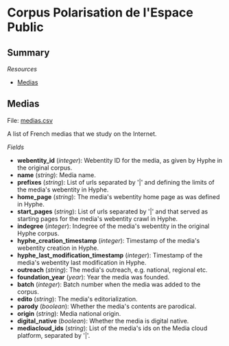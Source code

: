 # Corpus Polarisation de l'Espace Public

## Summary

*Resources*

* [Medias](#medias)

<h2 id="medias">Medias</h2>

File: [medias.csv](./medias.csv)

A list of French medias that we study on the Internet.

*Fields*

* **webentity_id** (*integer*): Webentity ID for the media, as given by Hyphe in the original corpus.
* **name** (*string*): Media name.
* **prefixes** (*string*): List of urls separated by '|' and defining the limits of the media's webentity in Hyphe.
* **home_page** (*string*): The media's webentity home page as was defined in Hyphe.
* **start_pages** (*string*): List of urls separated by '|' and that served as starting pages for the media's webentity crawl in Hyphe.
* **indegree** (*integer*): Indegree of the media's webentity in the original Hyphe corpus.
* **hyphe_creation_timestamp** (*integer*): Timestamp of the media's webentity creation in Hyphe.
* **hyphe_last_modification_timestamp** (*integer*): Timestamp of the media's webentity last modification in Hyphe.
* **outreach** (*string*): The media's outreach, e.g. national, regional etc.
* **foundation_year** (*year*): Year the media was founded.
* **batch** (*integer*): Batch number when the media was added to the corpus.
* **edito** (*string*): The media's editorialization.
* **parody** (*boolean*): Whether the media's contents are parodical.
* **origin** (*string*): Media national origin.
* **digital_native** (*boolean*): Whether the media is digital native.
* **mediacloud_ids** (*string*): List of the media's ids on the Media cloud platform, separated by '|'.
